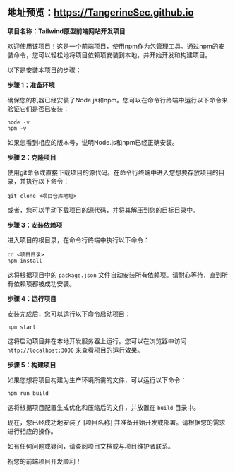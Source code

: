 ## 地址预览：https://TangerineSec.github.io

**项目名称：Tailwind原型前端网站开发项目**

欢迎使用该项目！这是一个前端项目，使用npm作为包管理工具。通过npm的安装命令，您可以轻松地将项目依赖项安装到本地，并开始开发和构建项目。

以下是安装本项目的步骤：

**步骤 1：准备环境**

确保您的机器已经安装了Node.js和npm。您可以在命令行终端中运行以下命令来验证它们是否已安装：

```shell
node -v
npm -v
```

如果您看到相应的版本号，说明Node.js和npm已经正确安装。

**步骤 2：克隆项目**

使用git命令或直接下载项目的源代码。在命令行终端中进入您想要存放项目的目录，并执行以下命令：

```shell
git clone <项目仓库地址>
```

或者，您可以手动下载项目的源代码，并将其解压到您的目标目录中。

**步骤 3：安装依赖项**

进入项目的根目录，在命令行终端中执行以下命令：

```shell
cd <项目目录>
npm install
```

这将根据项目中的 `package.json` 文件自动安装所有依赖项。请耐心等待，直到所有依赖项都被成功安装。

**步骤 4：运行项目**

安装完成后，您可以运行以下命令启动项目：

```shell
npm start
```

这将启动项目并在本地开发服务器上运行。您可以在浏览器中访问 `http://localhost:3000` 来查看项目的运行效果。

**步骤 5：构建项目**

如果您想将项目构建为生产环境所需的文件，可以运行以下命令：

```shell
npm run build
```

这将根据项目配置生成优化和压缩后的文件，并放置在 `build` 目录中。

现在，您已经成功地安装了 [项目名称] 并准备开始开发或部署。请根据您的需求进行相应的操作。

如有任何问题或疑问，请查阅项目文档或与项目维护者联系。

祝您的前端项目开发顺利！
